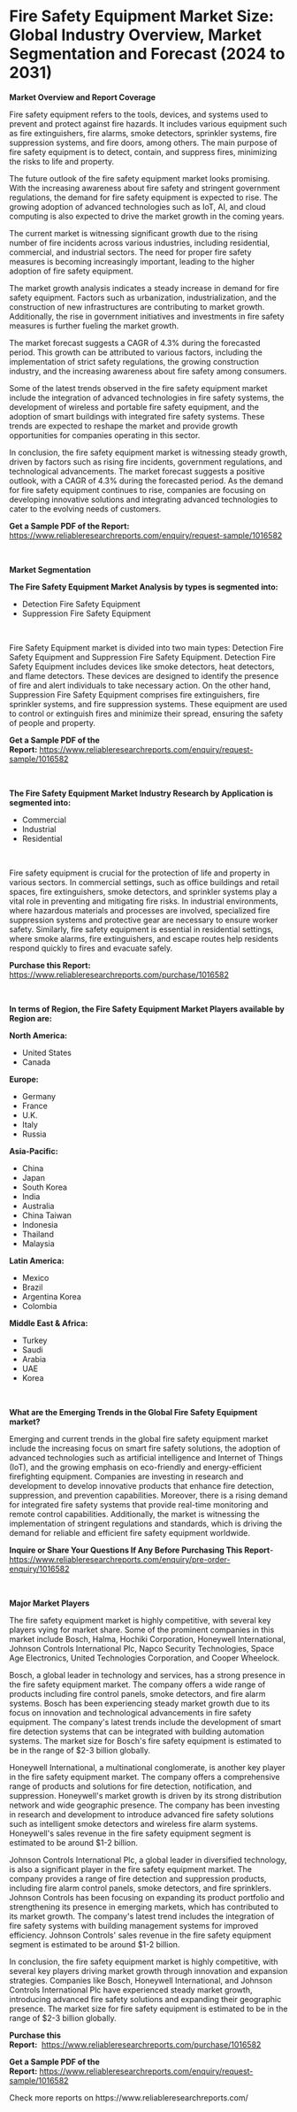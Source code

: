 <p><h1>Fire Safety Equipment Market Size: Global Industry Overview, Market Segmentation and Forecast (2024 to 2031)</h1></p><p><strong>Market Overview and Report Coverage</strong></p>
<p><p>Fire safety equipment refers to the tools, devices, and systems used to prevent and protect against fire hazards. It includes various equipment such as fire extinguishers, fire alarms, smoke detectors, sprinkler systems, fire suppression systems, and fire doors, among others. The main purpose of fire safety equipment is to detect, contain, and suppress fires, minimizing the risks to life and property.</p><p>The future outlook of the fire safety equipment market looks promising. With the increasing awareness about fire safety and stringent government regulations, the demand for fire safety equipment is expected to rise. The growing adoption of advanced technologies such as IoT, AI, and cloud computing is also expected to drive the market growth in the coming years.</p><p>The current market is witnessing significant growth due to the rising number of fire incidents across various industries, including residential, commercial, and industrial sectors. The need for proper fire safety measures is becoming increasingly important, leading to the higher adoption of fire safety equipment.</p><p>The market growth analysis indicates a steady increase in demand for fire safety equipment. Factors such as urbanization, industrialization, and the construction of new infrastructures are contributing to market growth. Additionally, the rise in government initiatives and investments in fire safety measures is further fueling the market growth.</p><p>The market forecast suggests a CAGR of 4.3% during the forecasted period. This growth can be attributed to various factors, including the implementation of strict safety regulations, the growing construction industry, and the increasing awareness about fire safety among consumers.</p><p>Some of the latest trends observed in the fire safety equipment market include the integration of advanced technologies in fire safety systems, the development of wireless and portable fire safety equipment, and the adoption of smart buildings with integrated fire safety systems. These trends are expected to reshape the market and provide growth opportunities for companies operating in this sector.</p><p>In conclusion, the fire safety equipment market is witnessing steady growth, driven by factors such as rising fire incidents, government regulations, and technological advancements. The market forecast suggests a positive outlook, with a CAGR of 4.3% during the forecasted period. As the demand for fire safety equipment continues to rise, companies are focusing on developing innovative solutions and integrating advanced technologies to cater to the evolving needs of customers.</p></p>
<p><strong>Get a Sample PDF of the Report:</strong> <a href="https://www.reliableresearchreports.com/enquiry/request-sample/1016582">https://www.reliableresearchreports.com/enquiry/request-sample/1016582</a></p>
<p>&nbsp;</p>
<p><strong>Market Segmentation</strong></p>
<p><strong>The Fire Safety Equipment Market Analysis by types is segmented into:</strong></p>
<p><ul><li>Detection Fire Safety Equipment</li><li>Suppression Fire Safety Equipment</li></ul></p>
<p>&nbsp;</p>
<p><p>Fire Safety Equipment market is divided into two main types: Detection Fire Safety Equipment and Suppression Fire Safety Equipment. Detection Fire Safety Equipment includes devices like smoke detectors, heat detectors, and flame detectors. These devices are designed to identify the presence of fire and alert individuals to take necessary action. On the other hand, Suppression Fire Safety Equipment comprises fire extinguishers, fire sprinkler systems, and fire suppression systems. These equipment are used to control or extinguish fires and minimize their spread, ensuring the safety of people and property.</p></p>
<p><strong>Get a Sample PDF of the Report:</strong>&nbsp;<a href="https://www.reliableresearchreports.com/enquiry/request-sample/1016582">https://www.reliableresearchreports.com/enquiry/request-sample/1016582</a></p>
<p>&nbsp;</p>
<p><strong>The Fire Safety Equipment Market Industry Research by Application is segmented into:</strong></p>
<p><ul><li>Commercial</li><li>Industrial</li><li>Residential</li></ul></p>
<p>&nbsp;</p>
<p><p>Fire safety equipment is crucial for the protection of life and property in various sectors. In commercial settings, such as office buildings and retail spaces, fire extinguishers, smoke detectors, and sprinkler systems play a vital role in preventing and mitigating fire risks. In industrial environments, where hazardous materials and processes are involved, specialized fire suppression systems and protective gear are necessary to ensure worker safety. Similarly, fire safety equipment is essential in residential settings, where smoke alarms, fire extinguishers, and escape routes help residents respond quickly to fires and evacuate safely.</p></p>
<p><strong>Purchase this Report:</strong>&nbsp; <a href="https://www.reliableresearchreports.com/purchase/1016582">https://www.reliableresearchreports.com/purchase/1016582</a></p>
<p>&nbsp;</p>
<p><strong>In terms of Region, the Fire Safety Equipment Market Players available by Region are:</strong></p>
<p>
    <p> <strong> North America: </strong>
        <ul>
            <li>United States</li>
            <li>Canada</li>
        </ul>
        </p> 
    <p> <strong> Europe: </strong>
        <ul>
            <li>Germany</li>
            <li>France</li>
            <li>U.K.</li>
            <li>Italy</li>
            <li>Russia</li>
        </ul>
        </p> 
    <p> <strong> Asia-Pacific: </strong>
        <ul>
            <li>China</li>
            <li>Japan</li>
            <li>South Korea</li>
            <li>India</li>
            <li>Australia</li>
            <li>China Taiwan</li>
            <li>Indonesia</li>
            <li>Thailand</li>
            <li>Malaysia</li>
        </ul>
        </p> 
    <p> <strong> Latin America: </strong>
        <ul>
            <li>Mexico</li>
            <li>Brazil</li>
            <li>Argentina Korea</li>
            <li>Colombia</li>
        </ul>
        </p> 
    <p> <strong> Middle East & Africa: </strong>
        <ul>
            <li>Turkey</li>
            <li>Saudi</li>
            <li>Arabia</li>
            <li>UAE</li>
            <li>Korea</li>
        </ul>
    </p>
    </p>
<p>&nbsp;</p>
<p><strong>What are the Emerging Trends in the Global Fire Safety Equipment market?</strong></p>
<p><p>Emerging and current trends in the global fire safety equipment market include the increasing focus on smart fire safety solutions, the adoption of advanced technologies such as artificial intelligence and Internet of Things (IoT), and the growing emphasis on eco-friendly and energy-efficient firefighting equipment. Companies are investing in research and development to develop innovative products that enhance fire detection, suppression, and prevention capabilities. Moreover, there is a rising demand for integrated fire safety systems that provide real-time monitoring and remote control capabilities. Additionally, the market is witnessing the implementation of stringent regulations and standards, which is driving the demand for reliable and efficient fire safety equipment worldwide.</p></p>
<p><strong>Inquire or Share Your Questions If Any Before Purchasing This Report</strong>- <a href="https://www.reliableresearchreports.com/enquiry/pre-order-enquiry/1016582">https://www.reliableresearchreports.com/enquiry/pre-order-enquiry/1016582</a></p>
<p>&nbsp;</p>
<p><strong>Major Market Players</strong></p>
<p><p>The fire safety equipment market is highly competitive, with several key players vying for market share. Some of the prominent companies in this market include Bosch, Halma, Hochiki Corporation, Honeywell International, Johnson Controls International Plc, Napco Security Technologies, Space Age Electronics, United Technologies Corporation, and Cooper Wheelock.</p><p>Bosch, a global leader in technology and services, has a strong presence in the fire safety equipment market. The company offers a wide range of products including fire control panels, smoke detectors, and fire alarm systems. Bosch has been experiencing steady market growth due to its focus on innovation and technological advancements in fire safety equipment. The company's latest trends include the development of smart fire detection systems that can be integrated with building automation systems. The market size for Bosch's fire safety equipment is estimated to be in the range of $2-3 billion globally.</p><p>Honeywell International, a multinational conglomerate, is another key player in the fire safety equipment market. The company offers a comprehensive range of products and solutions for fire detection, notification, and suppression. Honeywell's market growth is driven by its strong distribution network and wide geographic presence. The company has been investing in research and development to introduce advanced fire safety solutions such as intelligent smoke detectors and wireless fire alarm systems. Honeywell's sales revenue in the fire safety equipment segment is estimated to be around $1-2 billion.</p><p>Johnson Controls International Plc, a global leader in diversified technology, is also a significant player in the fire safety equipment market. The company provides a range of fire detection and suppression products, including fire alarm control panels, smoke detectors, and fire sprinklers. Johnson Controls has been focusing on expanding its product portfolio and strengthening its presence in emerging markets, which has contributed to its market growth. The company's latest trend includes the integration of fire safety systems with building management systems for improved efficiency. Johnson Controls' sales revenue in the fire safety equipment segment is estimated to be around $1-2 billion.</p><p>In conclusion, the fire safety equipment market is highly competitive, with several key players driving market growth through innovation and expansion strategies. Companies like Bosch, Honeywell International, and Johnson Controls International Plc have experienced steady market growth, introducing advanced fire safety solutions and expanding their geographic presence. The market size for fire safety equipment is estimated to be in the range of $2-3 billion globally.</p></p>
<p><strong>Purchase this Report:</strong>&nbsp;&nbsp;<a href="https://www.reliableresearchreports.com/purchase/1016582">https://www.reliableresearchreports.com/purchase/1016582</a></p>
<p></p>
<p><strong>Get a Sample PDF of the Report:</strong>&nbsp;<a href="https://www.reliableresearchreports.com/enquiry/request-sample/1016582">https://www.reliableresearchreports.com/enquiry/request-sample/1016582</a></p>
<p>Check more reports on https://www.reliableresearchreports.com/</p>
